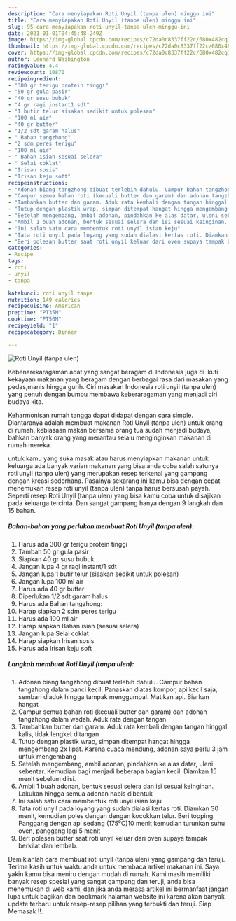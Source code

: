 ```yaml
---
description: "Cara menyiapakan Roti Unyil (tanpa ulen) minggu ini"
title: "Cara menyiapakan Roti Unyil (tanpa ulen) minggu ini"
slug: 95-cara-menyiapakan-roti-unyil-tanpa-ulen-minggu-ini
date: 2021-01-01T04:45:48.249Z
image: https://img-global.cpcdn.com/recipes/c72da0c8337ff22c/680x482cq70/roti-unyil-tanpa-ulen-foto-resep-utama.jpg
thumbnail: https://img-global.cpcdn.com/recipes/c72da0c8337ff22c/680x482cq70/roti-unyil-tanpa-ulen-foto-resep-utama.jpg
cover: https://img-global.cpcdn.com/recipes/c72da0c8337ff22c/680x482cq70/roti-unyil-tanpa-ulen-foto-resep-utama.jpg
author: Leonard Washington
ratingvalue: 4.4
reviewcount: 10870
recipeingredient:
- "300 gr terigu protein tinggi"
- "50 gr gula pasir"
- "40 gr susu bubuk"
- "4 gr ragi instant1 sdt"
- "1 butir telur sisakan sedikit untuk polesan"
- "100 ml air"
- "40 gr butter"
- "1/2 sdt garam halus"
- " Bahan tangzhong"
- "2 sdm peres terigu"
- "100 ml air"
- " Bahan isian sesuai selera"
- " Selai coklat"
- "Irisan sosis"
- "Irisan keju soft"
recipeinstructions:
- "Adonan biang tangzhong dibuat terlebih dahulu. Campur bahan tangzhong dalam panci kecil. Panaskan diatas kompor, api kecil saja, sembari diaduk hingga tampak menggumpal. Matikan api. Biarkan hangat"
- "Campur semua bahan roti (kecuali butter dan garam) dan adonan tangzhong dalam wadah. Aduk rata dengan tangan."
- "Tambahkan butter dan garam. Aduk rata kembali dengan tangan hinggal kalis, tidak lengket ditangan"
- "Tutup dengan plastik wrap, simpan ditempat hangat hingga mengembang 2x lipat. Karena cuaca mendung, adonan saya perlu 3 jam untuk mengembang"
- "Setelah mengembang, ambil adonan, pindahkan ke alas datar, uleni sebentar. Kemudian bagi menjadi beberapa bagian kecil. Diamkan 15 menit sebelum diisi."
- "Ambil 1 buah adonan, bentuk sesuai selera dan isi sesuai keinginan. Lakukan hingga semua adonan habis dibentuk"
- "Ini salah satu cara membentuk roti unyil isian keju"
- "Tata roti unyil pada loyang yang sudah dialasi kertas roti. Diamkan 30 menit, kemudian poles dengan dengan kocokkan telur. Beri topping. Panggang dengan api sedang (175⁰C)10 menit kemudian turunkan suhu oven, panggang lagi 5 menit"
- "Beri polesan butter saat roti unyil keluar dari oven supaya tampak berkilat dan lembab."
categories:
- Recipe
tags:
- roti
- unyil
- tanpa

katakunci: roti unyil tanpa 
nutrition: 149 calories
recipecuisine: American
preptime: "PT35M"
cooktime: "PT50M"
recipeyield: "1"
recipecategory: Dinner

---
```



![Roti Unyil (tanpa ulen)](https://img-global.cpcdn.com/recipes/c72da0c8337ff22c/680x482cq70/roti-unyil-tanpa-ulen-foto-resep-utama.jpg)

Kebenarekaragaman adat yang sangat beragam di Indonesia juga di ikuti kekayaan makanan yang beragam dengan berbagai rasa dari masakan yang pedas,manis hingga gurih. Ciri masakan Indonesia roti unyil (tanpa ulen) yang penuh dengan bumbu membawa keberaragaman yang menjadi ciri budaya kita.




Keharmonisan rumah tangga dapat didapat dengan cara simple. Diantaranya adalah membuat makanan Roti Unyil (tanpa ulen) untuk orang di rumah. kebiasaan makan bersama orang tua sudah menjadi budaya, bahkan banyak orang yang merantau selalu menginginkan makanan di rumah mereka.

untuk kamu yang suka masak atau harus menyiapkan makanan untuk keluarga ada banyak varian makanan yang bisa anda coba salah satunya roti unyil (tanpa ulen) yang merupakan resep terkenal yang gampang dengan kreasi sederhana. Pasalnya sekarang ini kamu bisa dengan cepat menemukan resep roti unyil (tanpa ulen) tanpa harus bersusah payah.
Seperti resep Roti Unyil (tanpa ulen) yang bisa kamu coba untuk disajikan pada keluarga tercinta. Dan sangat gampang hanya dengan 9 langkah dan 15 bahan.


<!--inarticleads1-->

##### Bahan-bahan yang perlukan membuat Roti Unyil (tanpa ulen):

1. Harus ada 300 gr terigu protein tinggi
1. Tambah 50 gr gula pasir
1. Siapkan 40 gr susu bubuk
1. Jangan lupa 4 gr ragi instant/1 sdt
1. Jangan lupa 1 butir telur (sisakan sedikit untuk polesan)
1. Jangan lupa 100 ml air
1. Harus ada 40 gr butter
1. Diperlukan 1/2 sdt garam halus
1. Harus ada  Bahan tangzhong:
1. Harap siapkan 2 sdm peres terigu
1. Harus ada 100 ml air
1. Harap siapkan  Bahan isian (sesuai selera)
1. Jangan lupa  Selai coklat
1. Harap siapkan Irisan sosis
1. Harus ada Irisan keju soft




<!--inarticleads2-->

##### Langkah membuat  Roti Unyil (tanpa ulen):

1. Adonan biang tangzhong dibuat terlebih dahulu. Campur bahan tangzhong dalam panci kecil. Panaskan diatas kompor, api kecil saja, sembari diaduk hingga tampak menggumpal. Matikan api. Biarkan hangat
1. Campur semua bahan roti (kecuali butter dan garam) dan adonan tangzhong dalam wadah. Aduk rata dengan tangan.
1. Tambahkan butter dan garam. Aduk rata kembali dengan tangan hinggal kalis, tidak lengket ditangan
1. Tutup dengan plastik wrap, simpan ditempat hangat hingga mengembang 2x lipat. Karena cuaca mendung, adonan saya perlu 3 jam untuk mengembang
1. Setelah mengembang, ambil adonan, pindahkan ke alas datar, uleni sebentar. Kemudian bagi menjadi beberapa bagian kecil. Diamkan 15 menit sebelum diisi.
1. Ambil 1 buah adonan, bentuk sesuai selera dan isi sesuai keinginan. Lakukan hingga semua adonan habis dibentuk
1. Ini salah satu cara membentuk roti unyil isian keju
1. Tata roti unyil pada loyang yang sudah dialasi kertas roti. Diamkan 30 menit, kemudian poles dengan dengan kocokkan telur. Beri topping. Panggang dengan api sedang (175⁰C)10 menit kemudian turunkan suhu oven, panggang lagi 5 menit
1. Beri polesan butter saat roti unyil keluar dari oven supaya tampak berkilat dan lembab.




Demikianlah cara membuat roti unyil (tanpa ulen) yang gampang dan teruji. Terima kasih untuk waktu anda untuk membaca artikel makanan ini. Saya yakin kamu bisa meniru dengan mudah di rumah. Kami masih memiliki banyak resep spesial yang sangat gampang dan teruji, anda bisa menemukan di web kami, dan jika anda merasa artikel ini bermanfaat jangan lupa untuk bagikan dan bookmark halaman website ini karena akan banyak update terbaru untuk resep-resep pilihan yang terbukti dan teruji. Siap Memasak !!. 
